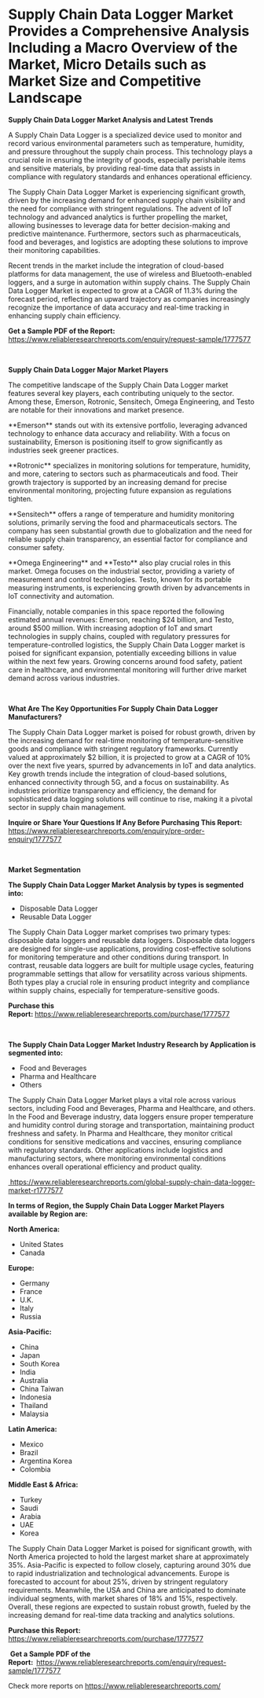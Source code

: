 <p><h1>Supply Chain Data Logger Market Provides a Comprehensive Analysis Including a Macro Overview of the Market, Micro Details such as Market Size and Competitive Landscape</h1></p><p><strong>Supply Chain Data Logger Market Analysis and Latest Trends</strong></p>
<p><p>A Supply Chain Data Logger is a specialized device used to monitor and record various environmental parameters such as temperature, humidity, and pressure throughout the supply chain process. This technology plays a crucial role in ensuring the integrity of goods, especially perishable items and sensitive materials, by providing real-time data that assists in compliance with regulatory standards and enhances operational efficiency.</p><p>The Supply Chain Data Logger Market is experiencing significant growth, driven by the increasing demand for enhanced supply chain visibility and the need for compliance with stringent regulations. The advent of IoT technology and advanced analytics is further propelling the market, allowing businesses to leverage data for better decision-making and predictive maintenance. Furthermore, sectors such as pharmaceuticals, food and beverages, and logistics are adopting these solutions to improve their monitoring capabilities.</p><p>Recent trends in the market include the integration of cloud-based platforms for data management, the use of wireless and Bluetooth-enabled loggers, and a surge in automation within supply chains. The Supply Chain Data Logger Market is expected to grow at a CAGR of 11.3% during the forecast period, reflecting an upward trajectory as companies increasingly recognize the importance of data accuracy and real-time tracking in enhancing supply chain efficiency.</p></p>
<p><strong>Get a Sample PDF of the Report:&nbsp;</strong> <a href="https://www.reliableresearchreports.com/enquiry/request-sample/1777577?utm_campaign=2263&utm_medium=2&utm_source=Github&utm_content=ia&utm_term=18022025&utm_id=supply-chain-data-logger">https://www.reliableresearchreports.com/enquiry/request-sample/1777577</a></p>
<p>&nbsp;</p>
<p><strong>Supply Chain Data Logger Major Market Players</strong></p>
<p><p>The competitive landscape of the Supply Chain Data Logger market features several key players, each contributing uniquely to the sector. Among these, Emerson, Rotronic, Sensitech, Omega Engineering, and Testo are notable for their innovations and market presence.</p><p>**Emerson** stands out with its extensive portfolio, leveraging advanced technology to enhance data accuracy and reliability. With a focus on sustainability, Emerson is positioning itself to grow significantly as industries seek greener practices. </p><p>**Rotronic** specializes in monitoring solutions for temperature, humidity, and more, catering to sectors such as pharmaceuticals and food. Their growth trajectory is supported by an increasing demand for precise environmental monitoring, projecting future expansion as regulations tighten.</p><p>**Sensitech** offers a range of temperature and humidity monitoring solutions, primarily serving the food and pharmaceuticals sectors. The company has seen substantial growth due to globalization and the need for reliable supply chain transparency, an essential factor for compliance and consumer safety.</p><p>**Omega Engineering** and **Testo** also play crucial roles in this market. Omega focuses on the industrial sector, providing a variety of measurement and control technologies. Testo, known for its portable measuring instruments, is experiencing growth driven by advancements in IoT connectivity and automation.</p><p>Financially, notable companies in this space reported the following estimated annual revenues: Emerson, reaching $24 billion, and Testo, around $500 million. With increasing adoption of IoT and smart technologies in supply chains, coupled with regulatory pressures for temperature-controlled logistics, the Supply Chain Data Logger market is poised for significant expansion, potentially exceeding billions in value within the next few years. Growing concerns around food safety, patient care in healthcare, and environmental monitoring will further drive market demand across various industries.</p></p>
<p>&nbsp;</p>
<p><strong>What Are The Key Opportunities For Supply Chain Data Logger Manufacturers?</strong></p>
<p><p>The Supply Chain Data Logger market is poised for robust growth, driven by the increasing demand for real-time monitoring of temperature-sensitive goods and compliance with stringent regulatory frameworks. Currently valued at approximately $2 billion, it is projected to grow at a CAGR of 10% over the next five years, spurred by advancements in IoT and data analytics. Key growth trends include the integration of cloud-based solutions, enhanced connectivity through 5G, and a focus on sustainability. As industries prioritize transparency and efficiency, the demand for sophisticated data logging solutions will continue to rise, making it a pivotal sector in supply chain management.</p></p>
<p><strong>Inquire or Share Your Questions If Any Before Purchasing This Report:</strong> <a href="https://www.reliableresearchreports.com/enquiry/pre-order-enquiry/1777577?utm_campaign=2263&utm_medium=2&utm_source=Github&utm_content=ia&utm_term=18022025&utm_id=supply-chain-data-logger">https://www.reliableresearchreports.com/enquiry/pre-order-enquiry/1777577</a></p>
<p>&nbsp;</p>
<p><strong>Market Segmentation</strong></p>
<p><strong>The Supply Chain Data Logger Market Analysis by types is segmented into:</strong></p>
<p><ul><li>Disposable Data Logger</li><li>Reusable Data Logger</li></ul></p>
<p><p>The Supply Chain Data Logger market comprises two primary types: disposable data loggers and reusable data loggers. Disposable data loggers are designed for single-use applications, providing cost-effective solutions for monitoring temperature and other conditions during transport. In contrast, reusable data loggers are built for multiple usage cycles, featuring programmable settings that allow for versatility across various shipments. Both types play a crucial role in ensuring product integrity and compliance within supply chains, especially for temperature-sensitive goods.</p></p>
<p><strong>Purchase this Report:&nbsp;</strong><a href="https://www.reliableresearchreports.com/purchase/1777577?utm_campaign=2263&utm_medium=2&utm_source=Github&utm_content=ia&utm_term=18022025&utm_id=supply-chain-data-logger">https://www.reliableresearchreports.com/purchase/1777577</a></p>
<p>&nbsp;</p>
<p><strong>The Supply Chain Data Logger Market Industry Research by Application is segmented into:</strong></p>
<p><ul><li>Food and Beverages</li><li>Pharma and Healthcare</li><li>Others</li></ul></p>
<p><p>The Supply Chain Data Logger Market plays a vital role across various sectors, including Food and Beverages, Pharma and Healthcare, and others. In the Food and Beverage industry, data loggers ensure proper temperature and humidity control during storage and transportation, maintaining product freshness and safety. In Pharma and Healthcare, they monitor critical conditions for sensitive medications and vaccines, ensuring compliance with regulatory standards. Other applications include logistics and manufacturing sectors, where monitoring environmental conditions enhances overall operational efficiency and product quality.</p></p>
<p><a href="https://www.reliableresearchreports.com/global-supply-chain-data-logger-market-r1777577?utm_campaign=2263&utm_medium=2&utm_source=Github&utm_content=ia&utm_term=18022025&utm_id=supply-chain-data-logger">&nbsp;https://www.reliableresearchreports.com/global-supply-chain-data-logger-market-r1777577</a></p>
<p><strong>In terms of Region, the Supply Chain Data Logger Market Players available by Region are:</strong></p>
<p>
    <p> <strong> North America: </strong>
        <ul>
            <li>United States</li>
            <li>Canada</li>
        </ul>
        </p> 
    <p> <strong> Europe: </strong>
        <ul>
            <li>Germany</li>
            <li>France</li>
            <li>U.K.</li>
            <li>Italy</li>
            <li>Russia</li>
        </ul>
        </p> 
    <p> <strong> Asia-Pacific: </strong>
        <ul>
            <li>China</li>
            <li>Japan</li>
            <li>South Korea</li>
            <li>India</li>
            <li>Australia</li>
            <li>China Taiwan</li>
            <li>Indonesia</li>
            <li>Thailand</li>
            <li>Malaysia</li>
        </ul>
        </p> 
    <p> <strong> Latin America: </strong>
        <ul>
            <li>Mexico</li>
            <li>Brazil</li>
            <li>Argentina Korea</li>
            <li>Colombia</li>
        </ul>
        </p> 
    <p> <strong> Middle East & Africa: </strong>
        <ul>
            <li>Turkey</li>
            <li>Saudi</li>
            <li>Arabia</li>
            <li>UAE</li>
            <li>Korea</li>
        </ul>
    </p>
    </p>
<p><p>The Supply Chain Data Logger Market is poised for significant growth, with North America projected to hold the largest market share at approximately 35%. Asia-Pacific is expected to follow closely, capturing around 30% due to rapid industrialization and technological advancements. Europe is forecasted to account for about 25%, driven by stringent regulatory requirements. Meanwhile, the USA and China are anticipated to dominate individual segments, with market shares of 18% and 15%, respectively. Overall, these regions are expected to sustain robust growth, fueled by the increasing demand for real-time data tracking and analytics solutions.</p></p>
<p><strong>Purchase this Report: </strong><a href="https://www.reliableresearchreports.com/purchase/1777577?utm_campaign=2263&utm_medium=2&utm_source=Github&utm_content=ia&utm_term=18022025&utm_id=supply-chain-data-logger">https://www.reliableresearchreports.com/purchase/1777577</a></p>
<p>&nbsp;<strong>Get a Sample PDF of the Report:&nbsp;&nbsp;</strong><a href="https://www.reliableresearchreports.com/enquiry/request-sample/1777577?utm_campaign=2263&utm_medium=2&utm_source=Github&utm_content=ia&utm_term=18022025&utm_id=supply-chain-data-logger">https://www.reliableresearchreports.com/enquiry/request-sample/1777577</a></p>
<p><strong></strong></p>
<p>Check more reports on <a href="https://www.reliableresearchreports.com/?utm_campaign=2263&utm_medium=2&utm_source=Github&utm_content=ia&utm_term=18022025&utm_id=supply-chain-data-logger">https://www.reliableresearchreports.com/</a></p>